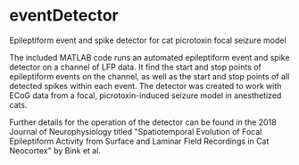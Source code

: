 # eventDetector
Epileptiform event and spike detector for cat picrotoxin focal seizure model

The included MATLAB code runs an automated epileptiform event and spike detector on a channel of LFP data. 
It find the start and stop points of epileptiform events on the channel, as well as the start and stop points of all 
detected spikes within each event.
The detector was created to work with ECoG data from a focal, picrotoxin-induced seizure model in anesthetized cats. 

Further details for the operation of the detector can be found in the 2018 Journal of Neurophysiology titled
"Spatiotemporal Evolution of Focal Epileptiform Activity from Surface and Laminar Field Recordings in Cat Neocortex"
by Bink et al.
